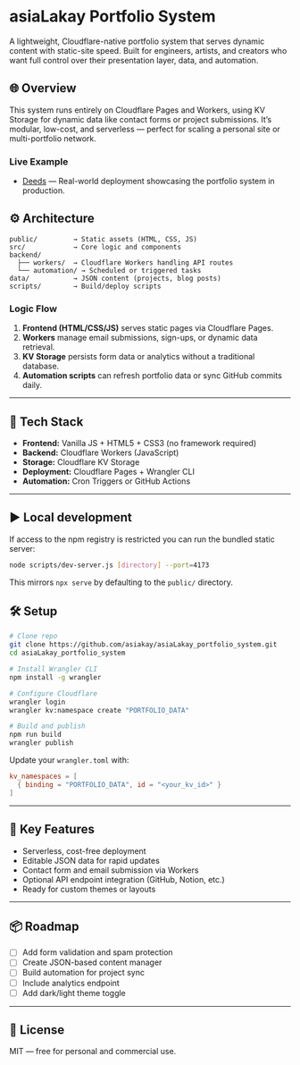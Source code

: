 # asiaLakay Portfolio System

A lightweight, Cloudflare-native portfolio system that serves dynamic content with static-site speed. Built for engineers, artists, and creators who want full control over their presentation layer, data, and automation.

## 🌐 Overview
This system runs entirely on Cloudflare Pages and Workers, using KV Storage for dynamic data like contact forms or project submissions. It’s modular, low-cost, and serverless — perfect for scaling a personal site or multi-portfolio network.

### Live Example
- [Deeds](https://deeds.asialakay.com) — Real-world deployment showcasing the portfolio system in production.

## ⚙️ Architecture
```
public/         → Static assets (HTML, CSS, JS)
src/            → Core logic and components
backend/
  ├── workers/  → Cloudflare Workers handling API routes
  └── automation/ → Scheduled or triggered tasks
data/           → JSON content (projects, blog posts)
scripts/        → Build/deploy scripts
```

### Logic Flow
1. **Frontend (HTML/CSS/JS)** serves static pages via Cloudflare Pages.  
2. **Workers** manage email submissions, sign-ups, or dynamic data retrieval.  
3. **KV Storage** persists form data or analytics without a traditional database.  
4. **Automation scripts** can refresh portfolio data or sync GitHub commits daily.

---

## 🧰 Tech Stack
- **Frontend:** Vanilla JS + HTML5 + CSS3 (no framework required)
- **Backend:** Cloudflare Workers (JavaScript)
- **Storage:** Cloudflare KV Storage
- **Deployment:** Cloudflare Pages + Wrangler CLI
- **Automation:** Cron Triggers or GitHub Actions

---

## ▶️ Local development
If access to the npm registry is restricted you can run the bundled static server:
```bash
node scripts/dev-server.js [directory] --port=4173
```
This mirrors `npx serve` by defaulting to the `public/` directory.

## 🛠 Setup
```bash
# Clone repo
git clone https://github.com/asiakay/asiaLakay_portfolio_system.git
cd asiaLakay_portfolio_system

# Install Wrangler CLI
npm install -g wrangler

# Configure Cloudflare
wrangler login
wrangler kv:namespace create "PORTFOLIO_DATA"

# Build and publish
npm run build
wrangler publish
```

Update your `wrangler.toml` with:
```toml
kv_namespaces = [
  { binding = "PORTFOLIO_DATA", id = "<your_kv_id>" }
]
```

---

## 🧱 Key Features
- Serverless, cost-free deployment  
- Editable JSON data for rapid updates  
- Contact form and email submission via Workers  
- Optional API endpoint integration (GitHub, Notion, etc.)  
- Ready for custom themes or layouts

---

## 📦 Roadmap
- [ ] Add form validation and spam protection  
- [ ] Create JSON-based content manager  
- [ ] Build automation for project sync  
- [ ] Include analytics endpoint  
- [ ] Add dark/light theme toggle  

---

## 🪪 License
MIT — free for personal and commercial use.
